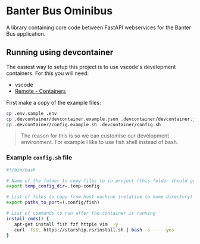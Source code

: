 # Banter Bus Ominibus

A library containing core code between FastAPI webservices for the Banter Bus application.

## Running using devcontainer

The easiest way to setup this project is to use vscode's development containers.
For this you will need:

- vscode
- [Remote - Containers](https://marketplace.visualstudio.com/items?itemName=ms-vscode-remote.remote-containers)

First make a copy of the example files:

```bash
cp .env.sample .env
cp .devcontainer/devcontainer.example.json .devcontainer/devcontainer.json
cp .devcontainer/config.example.sh .devcontainer/config.sh
```

> The reason for this is so we can customise our development environment. For example I like to use fish shell instead of bash.

### Example `config.sh` file

```bash
#!/bin/bash

# Name of the folder to copy files to in project (this folder should get deleted)
export temp_config_dir=.temp-config

# List of files to copy from host machine (relative to home directory) to docker container
export paths_to_port=(.config/fish)

# List of commands to run after the container is running
install_cmds() {
   apt-get install fish fzf httpie vim  -y
   curl -fsSL https://starship.rs/install.sh | bash -s -- --yes
}
```
